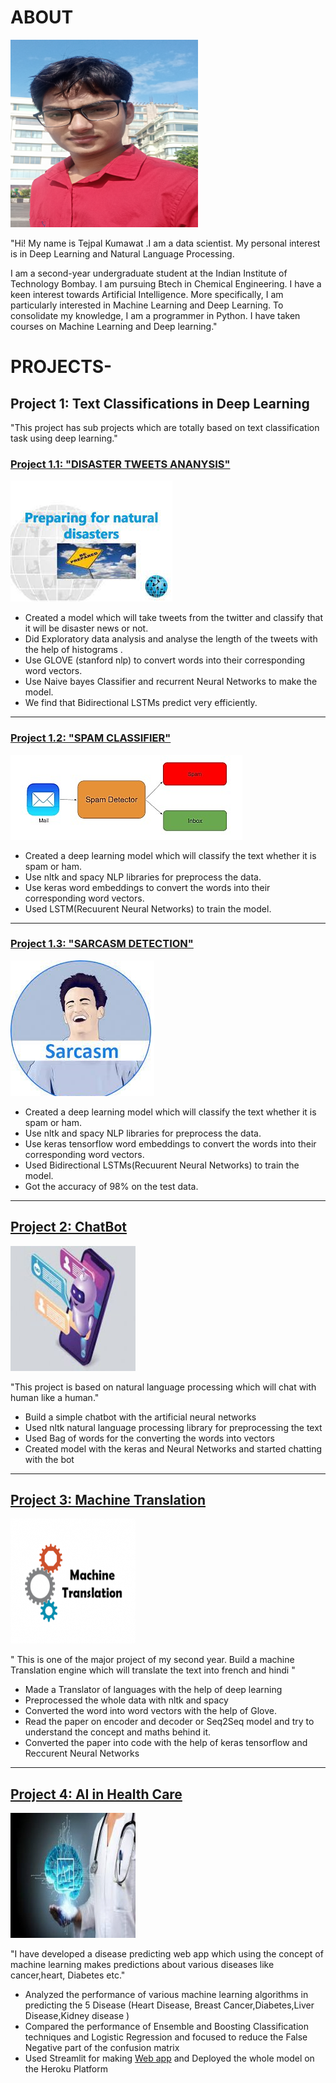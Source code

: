 
# ABOUT
 ![](/images/resize-1618382436454832916tejpal.png)
 
  "Hi! My name is Tejpal Kumawat .I am a data scientist. My personal interest is in Deep Learning and Natural Language Processing.

  I am a second-year undergraduate student at the Indian Institute of Technology Bombay. I am pursuing  Btech in Chemical Engineering.
  I have a keen interest towards Artificial Intelligence. More specifically, I am particularly interested in Machine Learning and Deep Learning.
  To consolidate my knowledge, I am a programmer in Python. I have taken courses on Machine Learning and Deep learning."

# PROJECTS-

## Project 1:  Text Classifications in Deep Learning
"This project has sub projects which are totally based on text classification task using deep learning."

### [ Project 1.1: "DISASTER TWEETS ANANYSIS"](https://github.com/tejpal123456789/Natural-Language-Processing/blob/main/Diasaster_twitter_ananlysis.ipynb)
![](/images/disaster1.jpg)

 * Created a model which will take tweets from the twitter and classify that it will be disaster news or not.
 * Did Exploratory data analysis and analyse the length of the tweets with the help of histograms .
 * Use GLOVE (stanford nlp) to convert words into their corresponding word vectors.
 * Use Naive bayes Classifier and recurrent Neural Networks to make the model.
 * We find that Bidirectional LSTMs predict very efficiently.
 
 -------------------

### [ Project 1.2: "SPAM CLASSIFIER"](https://github.com/tejpal123456789/Natural-Language-Processing/blob/main/spam_classifer.ipynb)
 ![](/images/spam.jpg)

 * Created a deep learning model which will classify the text whether it is spam or ham.
 * Use nltk and spacy NLP libraries for preprocess the data.
 * Use keras word embeddings to convert the words into their corresponding word vectors.
 * Used LSTM(Recuurent Neural Networks) to train the model.

----------------------------
### [Project 1.3: "SARCASM DETECTION"](https://github.com/tejpal123456789/Natural-Language-Processing/blob/main/sarcasm_detection.ipynb)
![](/images/sarcasm.jpg)
 
 * Created a deep learning model which will classify the text whether it is spam or ham.
 * Use nltk and spacy NLP libraries for preprocess the data.
 * Use keras tensorflow word embeddings to convert the words into their corresponding word vectors.
 * Used Bidirectional LSTMs(Recuurent Neural Networks) to train the model.
 * Got the accuracy of 98% on the test data.
 
 -------------

## [Project 2:  ChatBot](https://github.com/tejpal123456789/Chatbot/blob/main/Chatbot.ipynb)
  ![](/images/resize-1618594701874869920chatbot2.jpg)
  
"This project is based on natural language processing which will chat with human like a human."

* Build a simple chatbot with the artificial neural networks
* Used nltk natural language processing library for preprocessing the text
* Used Bag of words for the converting the words into vectors
* Created model with the keras and Neural Networks and started chatting with the bot

--------------------

## [Project 3: Machine Translation](https://github.com/tejpal123456789/Machine-Translation/blob/main/english_french.ipynb)
![](/images/resize-16185953212137604552translator.png)

 " This is one of the major project of my second year. Build a machine Translation engine which will translate the text into french and hindi "
 
 * Made a Translator of languages with the help of deep learning
 * Preprocessed the whole data with nltk and spacy
 * Converted the word into word vectors with the help of Glove.
 * Read the paper on encoder and decoder or Seq2Seq model and try to understand the concept and maths behind it.
 * Converted the paper into code with the help of keras tensorflow and Reccurent Neural Networks

 -----------------------------------------------------------



## [Project 4: AI in Health Care](https://github.com/tejpal123456789/Implementation-of-ML-in-Health-Care-5-projects)
 
 ![](/images/resize-1618595582767751135heathcareai.jpg)
 
 "I have developed a disease predicting web app which using the concept of machine learning makes predictions about various diseases like cancer,heart, Diabetes etc."
 
 * Analyzed the performance of various machine learning algorithms in predicting the 5 Disease (Heart Disease,
  Breast Cancer,Diabetes,Liver Disease,Kidney disease )
 * Compared the performance of Ensemble and Boosting Classification techniques and Logistic Regression and focused to reduce the False Negative part of the confusion matrix
 * Used Streamlit for making [Web app](https://healthcare-app-prediction.herokuapp.com/) and Deployed the whole model on the Heroku Platform 


